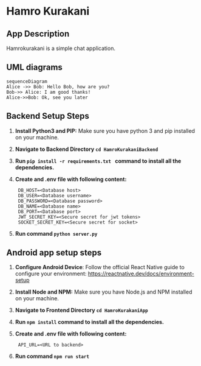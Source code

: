 # Hamro Kurakani

## App Description
Hamrokurakani is a simple chat application.

## UML diagrams

```mermaid
sequenceDiagram
Alice ->> Bob: Hello Bob, how are you?
Bob->> Alice: I am good thanks!
Alice->>Bob: Ok, see you later
```


## Backend Setup Steps

1. **Install Python3 and PIP:** Make sure you have python 3 and pip installed on your machine.
2. **Navigate to Backend Directory `cd HamroKurakaniBackend`**
3. **Run `pip install -r requirements.txt ` command to install all the dependencies.**

4. **Create and .env file with following content:**
   ```
	DB_HOST=<Database host>
	DB_USER=<Database username>
	DB_PASSWORD=<Database password>
	DB_NAME=<Database name>
	DB_PORT=<Database port>
	JWT_SECRET_KEY=<Secure secret for jwt tokens>
	SOCKET_SECRET_KEY=<Secure secret for socket>
   ```
5. **Run command `python server.py`**

## Android app setup steps

1. **Configure Android Device**: Follow the official React Native guide to configure your environment: https://reactnative.dev/docs/environment-setup
2. **Install Node and NPM:** Make sure you have Node.js and NPM installed on your machine.

3. **Navigate to Frontend Directory `cd HamroKurakaniApp`**
4. **Run `npm install` command to install all the dependencies.**

5. **Create and .env file with following content:**
   ```
	API_URL=<URL to backend>
   ```
6. **Run command `npm run start`**